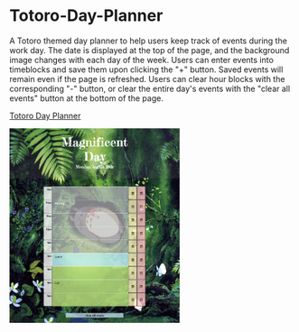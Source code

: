 # Totoro-Day-Planner

A Totoro themed day planner to help users keep track of events during the work day.  The date is displayed at the top of the page, and the background image changes with each day of the week.  Users can enter events into timeblocks and save them upon clicking the "+" button.  Saved events will remain even if the page is refreshed.  Users can clear hour blocks with the corresponding "-" button, or clear the entire day's events with the "clear all events" button at the bottom of the page.

<a href='https://grimmgr.github.io/Totoro-Day-Planner/'>Totoro Day Planner</a>

<img src='assets/screenshots/totoro_screenshot.png' width='60%'>
